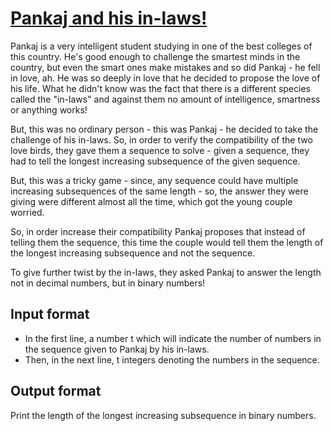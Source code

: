 # [Pankaj and his in-laws!][link]

Pankaj is a very intelligent student studying in one of the best colleges of this country. He's good enough to challenge the smartest minds in the country, but even the smart ones make mistakes and so did Pankaj - he fell in love, ah. He was so deeply in love that he decided to propose the love of his life. What he didn't know was the fact that there is a different species called the "in-laws" and against them no amount of intelligence, smartness or anything works!

But, this was no ordinary person - this was Pankaj - he decided to take the challenge of his in-laws. So, in order to verify the compatibility of the two love birds, they gave them a sequence to solve - given a sequence, they had to tell the longest increasing subsequence of the given sequence.

But, this was a tricky game - since, any sequence could have multiple increasing subsequences of the same length - so, the answer they were giving were different almost all the time, which got the young couple worried.

So, in order increase their compatibility Pankaj proposes that instead of telling them the sequence, this time the couple would tell them the length of the longest increasing subsequence and not the sequence.

To give further twist by the in-laws, they asked Pankaj to answer the length not in decimal numbers, but in binary numbers!

## Input format

- In the first line, a number t which will indicate the number of numbers in the sequence given to Pankaj by his in-laws.
- Then, in the next line, t integers denoting the numbers in the sequence.

## Output format

Print the length of the longest increasing subsequence in binary numbers.

[link]: https://www.hackerearth.com/practice/algorithms/dynamic-programming/introduction-to-dynamic-programming-1/practice-problems/algorithm/pankaj-and-his-in-laws/
